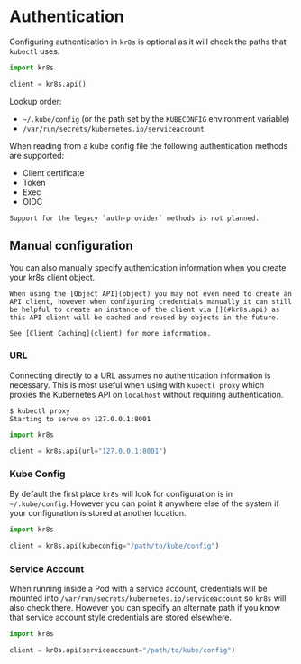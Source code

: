 # Authentication

Configuring authentication in `kr8s` is optional as it will check the paths that `kubectl` uses.

```python
import kr8s

client = kr8s.api()
```

Lookup order:

- `~/.kube/config` (or the path set by the `KUBECONFIG` environment variable)
- `/var/run/secrets/kubernetes.io/serviceaccount`

When reading from a kube config file the following authentication methods are supported:

- Client certificate
- Token
- Exec
- OIDC

```{warning}
Support for the legacy `auth-provider` methods is not planned.
```

## Manual configuration

You can also manually specify authentication information when you create your kr8s client object.

```{note}
When using the [Object API](object) you may not even need to create an API client, however when configuring credentials manually it can still be helpful to create an instance of the client via [](#kr8s.api) as this API client will be cached and reused by objects in the future.

See [Client Caching](client) for more information.
```

### URL

Connecting directly to a URL assumes no authentication information is necessary. This is most useful when using with `kubectl proxy` which proxies the Kubernetes API on `localhost` without requiring authentication.

```console
$ kubectl proxy
Starting to serve on 127.0.0.1:8001
```

```python
import kr8s

client = kr8s.api(url="127.0.0.1:8001")
```

### Kube Config

By default the first place `kr8s` will look for configuration is in `~/.kube/config`. However you can point it anywhere else of the system if your configuration is stored at another location.

```python
import kr8s

client = kr8s.api(kubeconfig="/path/to/kube/config")
```

### Service Account

When running inside a Pod with a service account, credentials will be mounted into `/var/run/secrets/kubernetes.io/serviceaccount` so `kr8s` will also check there. However you can specify an alternate path if you know that service account style credentials are stored elsewhere.

```python
import kr8s

client = kr8s.api(serviceaccount="/path/to/kube/config")
```

